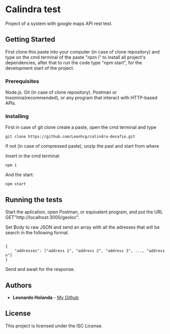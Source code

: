 # Calindra test

Project of a system with google maps API rest test.

## Getting Started

First clone this paste into your computer (in case of clone repository) and type on the cmd terminal of the paste "npm i" to install all project's dependencies, after that to run the code type "npm start", for the development start of the project.

### Prerequisites

Node.js.
Git (in case of clone repository).
Postman or Insomnia(recommended), or any program that interact with HTTP-based APIs.

### Installing

First in case of git clone create a paste, open the cmd terminal and type

```
git clone https://github.com/Leonhcp/calindra-desafio.git
```

If not (in case of compressed paste), unzip the past and start from where

Insert in the cmd terminal:

```
npm i
```

And the start:

```
npm start
```

## Running the tests

Start the aplication, open Postman, or equivalent program, and put the URL GET"http://localhost:3000/geoloc".

Set Body to raw JSON and send an array with all the adresses that will be search in the following format.


```

{
    "addresses": ["address 1", "address 2", "address 3", ..., "address n"]
}

```

Send and await for the response.


## Authors

* **Leonardo Holanda** - [My Github](https://github.com/Leonhcp)

## License

This project is licensed under the ISC License.
